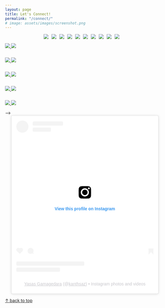 ```yaml
---
layout: page
title: Let's Connect!
permalink: "/connect/"
# image: assets/images/screenshot.png
---
```


<div style="display: flex; flex-wrap: wrap; justify-content: center; max-width: 1000px; margin: auto; gap: 10px;">

  <!-- Badges Section -->
  <div style="display: flex; flex-wrap: wrap; justify-content: center; gap: 10px;">
    <a href="https://www.linkedin.com/in/kanthakeyasas">
      <img src="https://img.shields.io/badge/LinkedIn-0077B5?logo=linkedin&logoColor=white&style=for-the-badge">
    </a>
    <a href="https://twitter.com/kanthake">
      <img src="https://img.shields.io/badge/Twitter-1DA1F2?logo=twitter&logoColor=white&style=for-the-badge">
    </a>
    <a href="https://www.researchgate.net/profile/Yasas-Gamagedara">
      <img src="https://img.shields.io/badge/ResearchGate-00CCBB?logo=researchgate&logoColor=white&style=for-the-badge">
    </a>
    <a href="https://scholar.google.com/citations?user=5Ftw3bwAAAAJ&hl=en">
      <img src="https://img.shields.io/badge/Google_Scholar-4285F4?logo=google-scholar&logoColor=white&style=for-the-badge">
    </a>
    <a href="https://www.facebook.com/kanthake/">
      <img src="https://img.shields.io/badge/Facebook-1877F2?logo=facebook&logoColor=white&style=for-the-badge">
    </a>
    <a href="https://instagram.com/kanthsaz">
      <img src="https://img.shields.io/badge/Instagram-E4405F?logo=instagram&logoColor=white&style=for-the-badge">
    </a>
    <a href="https://github.com/kanthsaz">
      <img src="https://img.shields.io/badge/GitHub-000?logo=github&logoColor=white&style=for-the-badge">
    </a>
    <a href="https://stackoverflow.com/users/28096213/kanthsaz">
      <img src="https://img.shields.io/badge/Stack_Overflow-F58025?logo=stackoverflow&logoColor=white&style=for-the-badge">
    </a>
    <a href="mailto:kanthakeyasas@gmail.com">
      <img src="https://img.shields.io/badge/Email-D14836?logo=gmail&logoColor=white&style=for-the-badge">
    </a>
    <a href="https://www.youtube.com/@kanthakeyasas">
      <img src="https://img.shields.io/badge/YouTube-FF0000?logo=youtube&logoColor=white&style=for-the-badge">
    </a>
  </div>
</div>

<!-- 
<div style="display: flex; justify-content: space-between; max-width: 1000px; margin: auto;">

  <!-- Badges Section -->
  <div style="flex: 1; display: flex; flex-direction: column; align-items: flex-start;">
    <p>
      <a href="https://www.linkedin.com/in/kanthakeyasas">
        <img src="https://img.shields.io/badge/LinkedIn-0077B5?logo=linkedin&logoColor=white&style=for-the-badge">
      </a>
      <a href="https://twitter.com/kanthake">
        <img src="https://img.shields.io/badge/Twitter-1DA1F2?logo=twitter&logoColor=white&style=for-the-badge">
      </a>
    </p>
    <p>
      <a href="https://www.researchgate.net/profile/Yasas-Gamagedara">
        <img src="https://img.shields.io/badge/ResearchGate-00CCBB?logo=researchgate&logoColor=white&style=for-the-badge">
      </a>  
      <a href="https://scholar.google.com/citations?user=5Ftw3bwAAAAJ&hl=en">
        <img src="https://img.shields.io/badge/Google_Scholar-4285F4?logo=google-scholar&logoColor=white&style=for-the-badge">
      </a>
    </p>
    <p>
      <a href="https://www.facebook.com/kanthake/">
        <img src="https://img.shields.io/badge/Facebook-1877F2?logo=facebook&logoColor=white&style=for-the-badge">
      </a>
      <a href="https://instagram.com/kanthsaz">
        <img src="https://img.shields.io/badge/Instagram-E4405F?logo=instagram&logoColor=white&style=for-the-badge">
      </a>
    </p>
    <p>
      <a href="https://github.com/kanthsaz">
        <img src="https://img.shields.io/badge/GitHub-000?logo=github&logoColor=white&style=for-the-badge">
      </a>
      <a href="https://stackoverflow.com/users/28096213/kanthsaz">
        <img src="https://img.shields.io/badge/Stack_Overflow-F58025?logo=stackoverflow&logoColor=white&style=for-the-badge">
      </a>
    </p>
    <p>
      <a href="mailto:kanthakeyasas@gmail.com">
        <img src="https://img.shields.io/badge/Email-D14836?logo=gmail&logoColor=white&style=for-the-badge">
      </a>
      <a href="https://www.youtube.com/@kanthakeyasas">
        <img src="https://img.shields.io/badge/YouTube-FF0000?logo=youtube&logoColor=white&style=for-the-badge">
      </a>
    </p>
  </div> -->

  <!-- Instagram Post Section -->
  <div style="flex: 1; max-width: 540px; margin-left: 20px;">
    <blockquote class="instagram-media" data-instgrm-permalink="https://www.instagram.com/kanthsaz/?utm_source=ig_embed&amp;utm_campaign=loading" data-instgrm-version="14" style="background:#FFF; border:0; border-radius:3px; box-shadow:0 0 1px 0 rgba(0,0,0,0.5),0 1px 10px 0 rgba(0,0,0,0.15); margin: 1px; padding:0; width:100%;">
      <div style="padding:16px;">
        <a href="https://www.instagram.com/kanthsaz/?utm_source=ig_embed&amp;utm_campaign=loading" style="background:#FFFFFF; line-height:0; padding:0 0; text-align:center; text-decoration:none; width:100%;" target="_blank">
          <div style="display: flex; flex-direction: row; align-items: center;">
            <div style="background-color: #F4F4F4; border-radius: 50%; height: 40px; margin-right: 14px; width: 40px;"></div>
            <div style="display: flex; flex-direction: column; flex-grow: 1; justify-content: center;">
              <div style="background-color: #F4F4F4; border-radius: 4px; height: 14px; margin-bottom: 6px; width: 100px;"></div>
              <div style="background-color: #F4F4F4; border-radius: 4px; height: 14px; width: 60px;"></div>
            </div>
          </div>
          <div style="padding: 19% 0;"></div>
          <div style="display:block; height:50px; margin:0 auto 12px; width:50px;">
            <svg width="50px" height="50px" viewBox="0 0 60 60" version="1.1" xmlns="http://www.w3.org/2000/svg" xmlns:xlink="http://www.w3.org/1999/xlink">
              <g stroke="none" stroke-width="1" fill="none" fill-rule="evenodd">
                <g transform="translate(-511.000000, -20.000000)" fill="#000000">
                  <g>
                    <path d="M556.869,30.41 C554.814,30.41 553.148,32.076 553.148,34.131 C553.148,36.186 554.814,37.852 556.869,37.852 C558.924,37.852 560.59,36.186 560.59,34.131 C560.59,32.076 558.924,30.41 556.869,30.41 M541,60.657 C535.114,60.657 530.342,55.887 530.342,50 C530.342,44.114 535.114,39.342 541,39.342 C546.887,39.342 551.658,44.114 551.658,50 C551.658,55.887 546.887,60.657 541,60.657 M541,33.886 C532.1,33.886 524.886,41.1 524.886,50 C524.886,58.899 532.1,66.113 541,66.113 C549.9,66.113 557.115,58.899 557.115,50 C557.115,41.1 549.9,33.886 541,33.886 M565.378,62.101 C565.244,65.022 564.756,66.606 564.346,67.663 C563.803,69.06 563.154,70.057 562.106,71.106 C561.058,72.155 560.06,72.803 558.662,73.347 C557.607,73.757 556.021,74.244 553.102,74.378 C549.944,74.521 548.997,74.552 541,74.552 C533.003,74.552 532.056,74.521 528.898,74.378 C525.979,74.244 524.393,73.757 523.338,73.347 C521.94,72.803 520.942,72.155 519.894,71.106 C518.846,70.057 518.197,69.06 517.654,67.663 C517.244,66.606 516.755,65.022 516.623,62.101 C516.479,58.943 516.448,57.996 516.448,50 C516.448,42.003 516.479,41.056 516.623,37.899 C516.755,34.978 517.244,33.391 517.654,32.338 C518.197,30.938 518.846,29.942 519.894,28.894 C520.942,27.846 521.94,27.196 523.338,26.654 C524.393,26.244 525.979,25.756 528.898,25.623 C532.057,25.479 533.004,25.448 541,25.448 C548.997,25.448 549.943,25.479 553.102,25.623 C556.021,25.756 557.607,26.244 558.662,26.654 C560.06,27.196 561.058,27.846 562.106,28.894 C563.154,29.942 563.803,30.938 564.346,32.338 C564.756,33.391 565.244,34.978 565.378,37.899 C565.522,41.056 565.552,42.003 565.552,50 C565.552,57.996 565.522,58.943 565.378,62.101 M570.82,37.631 C570.674,34.438"></path>
                  </g>
                </g>
              </g>
            </svg>
          </div>
          <div style="padding-top: 8px;">
            <div style="color:#3897f0; font-family:Arial,sans-serif; font-size:14px; font-style:normal; font-weight:550; line-height:18px;">View this profile on Instagram</div>
          </div>
          <div style="padding: 12.5% 0;"></div>
          <div style="display: flex; flex-direction: row; margin-bottom: 14px; align-items: center;">
            <div>
              <div style="background-color: #F4F4F4; border-radius: 50%; height: 12.5px; width: 12.5px; transform: translateX(0px) translateY(7px);"></div>
              <div style="background-color: #F4F4F4; height: 12.5px; transform: rotate(-45deg) translateX(3px) translateY(1px); width: 12.5px; flex-grow: 0; margin-right: 14px; margin-left: 2px;"></div>
              <div style="background-color: #F4F4F4; border-radius: 50%; height: 12.5px; width: 12.5px; transform: translateX(9px) translateY(-18px);"></div>
            </div>
            <div style="margin-left: 8px;">
              <div style="background-color: #F4F4F4; border-radius: 50%; flex-grow: 0; height: 20px; width: 20px;"></div>
              <div style="width: 0; height: 0; border-top: 2px solid transparent; border-left: 6px solid #f4f4f4; border-bottom: 2px solid transparent; transform: translateX(16px) translateY(-4px) rotate(30deg)"></div>
            </div>
            <div style="margin-left: auto;">
              <div style="width: 0px; border-top: 8px solid #F4F4F4; border-right: 8px solid transparent; transform: translateY(16px);"></div>
              <div style="background-color: #F4F4F4; flex-grow: 0; height: 12px; width: 16px; transform: translateY(-4px);"></div>
              <div style="width: 0; height: 0; border-top: 8px solid #F4F4F4; border-left: 8px solid transparent; transform: translateY(-4px) translateX(8px);"></div>
            </div>
          </div>
          <div style="display: flex; flex-direction: column; flex-grow: 1; justify-content: center; margin-bottom: 24px;">
            <div style="background-color: #F4F4F4; border-radius: 4px; flex-grow: 0; height: 14px; margin-bottom: 6px; width: 224px;"></div>
            <div style="background-color: #F4F4F4; border-radius: 4px; flex-grow: 0; height: 14px; width: 144px;"></div>
          </div>
        </a>
        <p style="color:#c9c8cd; font-family:Arial,sans-serif; font-size:14px; line-height:17px; margin-bottom:0; margin-top:8px; overflow:hidden; padding:8px 0 7px; text-align:center; text-overflow:ellipsis; white-space:nowrap;">
          <a href="https://www.instagram.com/kanthsaz/?utm_source=ig_embed&amp;utm_campaign=loading" style="color:#c9c8cd; font-family:Arial,sans-serif; font-size:14px; font-style:normal; font-weight:normal; line-height:17px;" target="_blank">Yasas Gamagedara</a> (@<a href="https://www.instagram.com/kanthsaz/?utm_source=ig_embed&amp;utm_campaign=loading" style="color:#c9c8cd; font-family:Arial,sans-serif; font-size:14px; font-style:normal; font-weight:normal; line-height:17px;" target="_blank">kanthsaz</a>) • Instagram photos and videos
        </p>
      </div>
    </blockquote>
    <script async src="//www.instagram.com/embed.js"></script>
  </div>
</div>

[↑ back to top](#top)